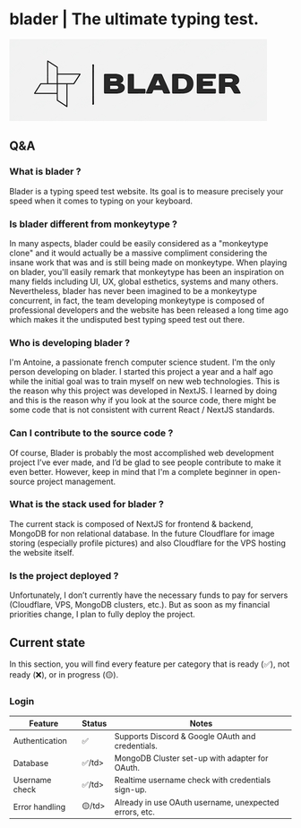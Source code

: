 # blader | The ultimate typing test.

![blader logo](https://github.com/Antwannnn/blader/blob/main/public/assets/images/logo-white-full.png)

## Q&A

### What is blader ?

Blader is a typing speed test website. Its goal is to measure precisely your speed when it comes to typing on your keyboard.

### Is blader different from monkeytype ?

In many aspects, blader could be easily considered as a "monkeytype clone" and it would actually be a massive compliment considering
the insane work that was and is still being made on monkeytype. When playing on blader, you'll easily remark that monkeytype has been
an inspiration on many fields including UI, UX, global esthetics, systems and many others. Nevertheless, blader has never been imagined
to be a monkeytype concurrent, in fact, the team developing monkeytype is composed of professional developers and the website has been released
a long time ago which makes it the undisputed best typing speed test out there.

### Who is developing blader ?

I'm Antoine, a passionate french computer science student. I'm the only person developing on blader. I started this project a year and a half ago
while the initial goal was to train myself on new web technologies. This is the reason why this project was developed in NextJS. I learned by doing and this is the reason why if you look at the source code, there might be some code that is not consistent with current React / NextJS standards.

### Can I contribute to the source code ?

Of course, Blader is probably the most accomplished web development project I’ve ever made, and I’d be glad to see people contribute to make it even better. However, keep in mind that I'm a complete beginner in open-source project management.

### What is the stack used for blader ?

The current stack is composed of NextJS for frontend & backend, MongoDB for non relational database. In the future Cloudflare for image storing (especially profile pictures) and also Cloudflare for the VPS hosting the website itself.

### Is the project deployed ?

Unfortunately, I don’t currently have the necessary funds to pay for servers (Cloudflare, VPS, MongoDB clusters, etc.). But as soon as my financial priorities change, I plan to fully deploy the project.

## Current state

In this section, you will find every feature per category that is ready (✅), not ready (❌), or in progress (🟡).

### Login

<table>
  <thead>
    <tr>
      <th>Feature</th>
      <th>Status</th>
      <th>Notes</th>
    </tr>
  </thead>
  <tbody>
    <tr>
      <td>Authentication</td>
      <td>✅</td>
      <td>Supports Discord & Google OAuth and credentials.</td>
    </tr>
    <tr>
      <td>Database</td>
      <td>✅/td>
      <td>MongoDB Cluster set-up with adapter for OAuth.</td>
    </tr>
    <tr>
      <td>Username check</td>
      <td>✅/td>
      <td>Realtime username check with credentials sign-up.</td>
    </tr>
    <tr>
      <td>Error handling</td>
      <td>🟡/td>
      <td>Already in use OAuth username, unexpected errors, etc.</td>
    </tr>
  </tbody>
</table>






